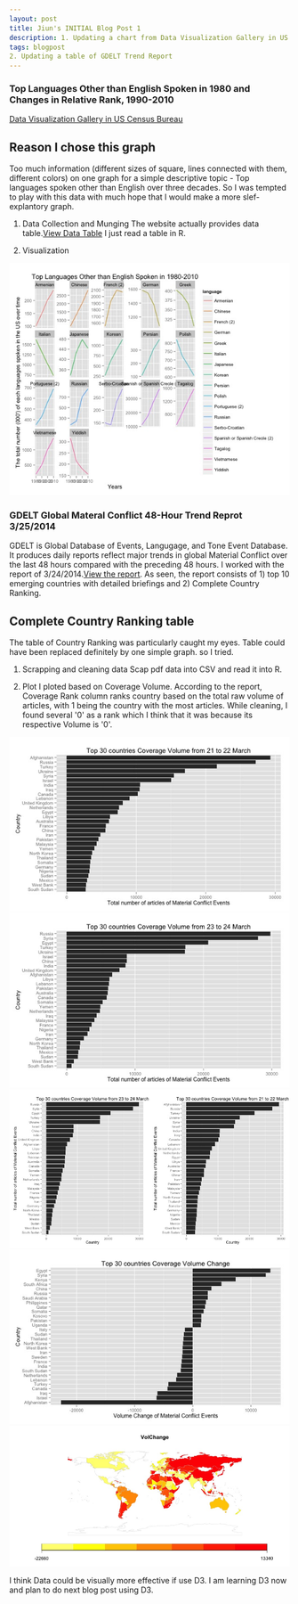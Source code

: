 ```yaml
---
layout: post
title: Jiun's INITIAL Blog Post 1
description: 1. Updating a chart from Data Visualization Gallery in US Census Bureau website
tags: blogpost 
2. Updating a table of GDELT Trend Report 
---
```


### Top Languages Other than English Spoken in 1980 and Changes in Relative Rank, 1990-2010
[Data Visualization Gallery in US Census Bureau](http://www.census.gov/dataviz/visualizations/045/)

## Reason I chose this graph ##
Too much information (different sizes of square, lines connected with them, different colors) on one graph for a simple descriptive topic - Top languages spoken other than English over three decades. So I was tempted to play with this data with much hope that I would make a more slef- explantory graph.

1. Data Collection and Munging
The website actually provides data table.[View Data Table](http://www.census.gov/dataviz/visualizations/045/508.php) I just read a table in R. 

2. Visualization

![Plot1](https://github.com/jiun0201/project/blob/master/EDAV/plot1.jpeg)


### GDELT Global Materal Conflict 48-Hour Trend Reprot 3/25/2014
GDELT is Global Database of Events, Langugage, and Tone Event Database. It produces daily reports reflect major trends in global Material Conflict over the last 48 hours compared with the preceding 48 hours. I worked with the report of 3/24/2014.[View the report](https://docs.google.com/viewer?a=v&pid=forums&srcid=MDc3NjUxNjA1Nzg5MTQ1MTA5NTEBMDExNzA1NjE5NzEzODkwODQ5NDYBQ2dxMHNiWVVnejRKATIBAXYy). As seen, the report consists of 1) top 10 emerging countries with detailed briefings and 2) Complete Country Ranking. 

## Complete Country Ranking table
The table of Country Ranking was particularly caught my eyes. Table could have been replaced definitely by one simple graph. so I tried.

1. Scrapping and cleaning data
Scap pdf data into CSV and read it into R.

2. Plot
I ploted based on Coverage Volume. According to the report, Coverage Rank column ranks country based on the total raw volume of articles, with 1 being the country with the most articles. While cleaning, I found several '0' as a rank which I think that it was because its respective Volume is '0'. 

![Plot1](https://github.com/jiun0201/project/blob/master/EDAV/Vol21.22.jpeg)
![Plot2](https://github.com/jiun0201/project/blob/master/EDAV/Vol23.24.jpeg)
![Plot3](https://github.com/jiun0201/project/blob/c929ee6a485ec046b6ec39f88b9683edf63bd681/EDAV/Volboth.jpeg)
![Plot4](https://github.com/jiun0201/project/blob/master/EDAV/VolC.jpeg)
![Plot5](https://github.com/jiun0201/project/blob/master/EDAV/MapVolC.jpeg)

I think Data could be visually more effective if use D3. I am learning D3 now and plan to do next blog post using D3.
